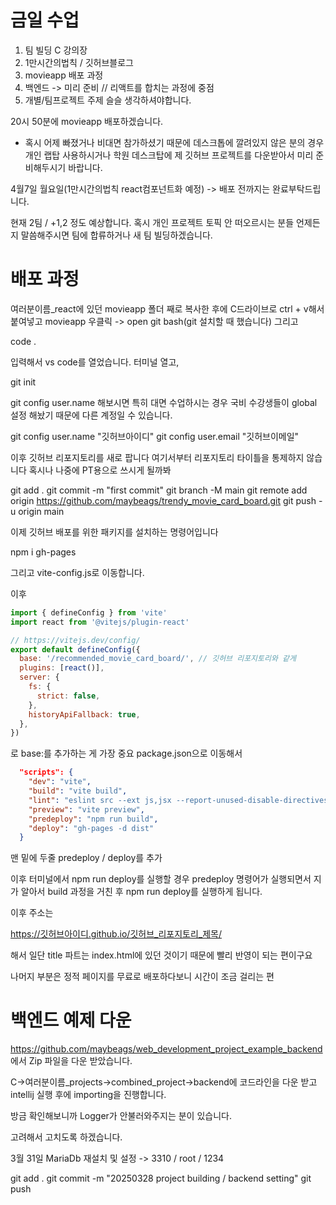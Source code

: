 # 금일 수업

1. 팀 빌딩 C 강의장
2. 1만시간의법칙 / 깃허브블로그
3. movieapp 배포 과정
4. 백엔드 -> 미리 준비 // 리액트를 합치는 과정에 중점
5. 개별/팀프로젝트 주제 슬슬 생각하셔야합니다.

20시 50분에 movieapp 배포하겠습니다.
* 혹시 어제 빠졌거나 비대면 참가하셨기 때문에 데스크톱에 깔려있지 않은 분의 경우 개인 랩탑 사용하시거나 학원 데스크탑에 제 깃허브 프로젝트를 다운받아서 미리 준비해두시기 바랍니다.

4월7일 월요일(1만시간의법칙 react컴포넌트화 예정) -> 배포 전까지는 완료부탁드립니다.

현재 2팀 / +1,2 정도 예상합니다. 혹시 개인 프로젝트 토픽 안 떠오르시는 분들 언제든지 말씀해주시면 팀에 합류하거나 새 팀 빌딩하겠습니다.


# 배포 과정

여러분이름_react에 있던 movieapp 폴더 째로 복사한 후에
C드라이브로 ctrl + v해서 붙여넣고
movieapp 우클릭 -> open git bash(git 설치할 때 했습니다)
그리고

code .

입력해서 vs code를 열었습니다.
터미널 열고, 

git init

git config user.name 해보시면 특히 대면 수업하시는 경우 국비 수강생들이 global 설정 해놨기 때문에 다른 계정일 수 있습니다.

git config user.name "깃허브아이디"
git config user.email "깃허브이메일"

이후 깃허브 리포지토리를 새로 팝니다
여기서부터 리포지토리 타이틀을 통제하지 않습니다 혹시나 나중에 PT용으로 쓰시게 될까봐

git add .
git commit -m "first commit"
git branch -M main
git remote add origin https://github.com/maybeags/trendy_movie_card_board.git
git push -u origin main

이제 깃허브 배포를 위한 패키지를 설치하는 명령어입니다

npm i gh-pages

그리고 vite-config.js로 이동합니다.

이후

```js
import { defineConfig } from 'vite'
import react from '@vitejs/plugin-react'

// https://vitejs.dev/config/
export default defineConfig({
  base: '/recommended_movie_card_board/', // 깃허브 리포지토리와 같게
  plugins: [react()],
  server: {
    fs: {
      strict: false,
    },
    historyApiFallback: true,
  },
})
```
로 base:를 추가하는 게 가장 중요
package.json으로 이동해서

```json
  "scripts": {
    "dev": "vite",
    "build": "vite build",
    "lint": "eslint src --ext js,jsx --report-unused-disable-directives --max-warnings 0",
    "preview": "vite preview",
    "predeploy": "npm run build",
    "deploy": "gh-pages -d dist"
  }
```
맨 밑에 두줄 predeploy / deploy를 추가

이후 터미널에서
npm run deploy를 실행할 경우
predeploy 명령어가 실행되면서 지가 알아서 build 과정을 거친 후
npm run deploy를 실행하게 됩니다.

이후 주소는


https://깃허브아이디.github.io/깃허브_리포지토리_제목/

해서 일단 title 파트는 index.html에 있던 것이기 때문에 빨리 반영이 되는 편이구요

나머지 부분은 정적 페이지를 무료로 배포하다보니 시간이 조금 걸리는 편

# 백엔드 예제 다운

https://github.com/maybeags/web_development_project_example_backend
에서 Zip 파일을 다운 받았습니다.

C->여러분이름_projects->combined_project->backend에 코드라인을 다운 받고
intellij 실행 후에
importing을 진행합니다.

방금 확인해보니까 Logger가 안불러와주지는 분이 있습니다.

고려해서 고치도록 하겠습니다.

3월 31일 MariaDb 재설치 및 설정 -> 3310 / root / 1234

git add .
git commit -m "20250328 project building / backend setting"
git push